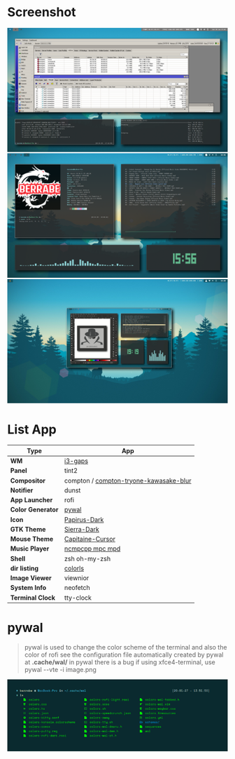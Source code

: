 # Screenshot
![screenshot 1](Screenshot/2020-01-25-172423_1600x900_scrot.png)
![screenshot 2](Screenshot/2020-01-26-155648_1600x900_scrot.png)
![screenshot 3](Screenshot/2020-01-26-192550_1600x900_scrot.png)

# List App
| Type | App |
| --- | --- |
| **WM** |  [i3-gaps](https://github.com/Airblader/i3/wiki/Installation) |
| **Panel** | tint2 |
| **Compositor** | compton / [compton-tryone-kawasake-blur](Programs/compton)  |
| **Notifier** | dunst |
| **App Launcher** | rofi |
| **Color Generator** | [pywal](https://github.com/dylanaraps/pywal/wiki)|
| **Icon** | [Papirus-Dark](https://github.com/PapirusDevelopmentTeam/papirus-icon-theme#installation) |
| **GTK Theme** | [Sierra-Dark](https://github.com/vinceliuice/Sierra-gtk-theme) |
| **Mouse Theme** | [Capitaine-Cursor](https://launchpad.net/~dyatlov-igor/+archive/ubuntu/la-capitaine) |
| **Music Player** | [ncmpcpp mpc mpd](https://addy-dclxvi.github.io/post/configuring-ncmpcpp/) |
| **Shell** | zsh oh-my-zsh |
| **dir listing** | [colorls](https://www.omgubuntu.co.uk/2017/07/add-bling-ls-bash-command-colorls) |
| **Image Viewer** | viewnior |
| **System Info** | neofetch |
| **Terminal Clock** | tty-clock |

# pywal
> pywal is used to change the color scheme of the terminal and also the color of rofi
> see the configuration file automatically created by pywal at **.cache/wal/**
> in pywal there is a bug if using xfce4-terminal, use pywal --vte -i image.png

![pywal](Screenshot/wal.png)

